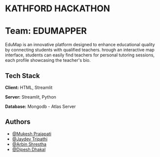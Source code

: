 
# KATHFORD HACKATHON

# Team: EDUMAPPER

EduMap is an innovative platform designed to enhance educational quality by connecting students with qualified teachers. hrough an interactive map interface, students can easily find teachers for personal tutoring sessions, each profile showcasing the teacher's bio.



## Tech Stack

**Client:** HTML, Streamlit

**Server:** Streamlit, Python

**Database:** Mongodb - Atlas Server


## Authors

- [@Mukesh Prajapati](https://www.github.com/bakayuki)
- [@Jaydev Tripathi](https://github.com/31jay)
- [@Arbin Shrestha](https://www.github.com/Aabro098)
- [@Dipesh Dhakal](https://github.com/Dip56esh)


